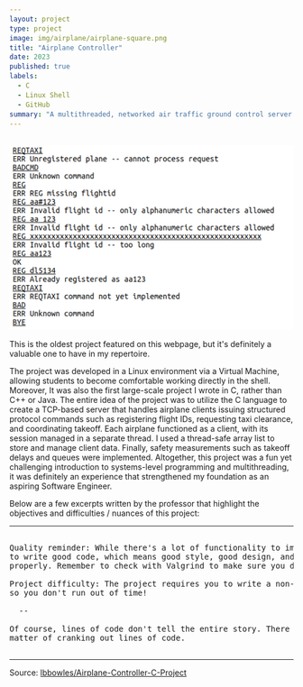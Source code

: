 ```yaml
---
layout: project
type: project
image: img/airplane/airplane-square.png
title: "Airplane Controller"
date: 2023
published: true
labels:
  - C
  - Linux Shell
  - GitHub
summary: "A multithreaded, networked air traffic ground control server project that I coded for CSC 362."
---
```

<br>

<img class="img-fluid" src="../img/airplane/airplane-header.png">

<br>

This is the oldest project featured on this webpage, but it's definitely a valuable one to have in my repertoire.   

The project was developed in a Linux environment via a Virtual Machine, allowing students to become comfortable working directly in the shell.  Moreover, It was also the first large-scale project I wrote in C, rather than C++ or Java.  The entire idea of the project was to utilize the C language to create a TCP-based server that handles airplane clients issuing structured protocol commands such as registering flight IDs, requesting taxi clearance, and coordinating takeoff. Each airplane functioned as a client, with its session managed in a separate thread. I used a thread-safe array list to store and manage client data.  Finally, safety measurements such as takeoff delays and queues were implemented.  Altogether, this project was a fun yet challenging introduction to systems-level programming and multithreading, it was definitely an experience that strengthened my foundation as an aspiring Software Engineer.

Below are a few excerpts written by the professor that highlight the objectives and difficulties / nuances of this project:
<br>

<hr>

<pre>

Quality reminder: While there's a lot of functionality to implement here, keep in mind that in a 300-level class (and even more so in the work world!), you're expected
to write good code, which means good style, good design, and good documentation. Your code should be robust (handling errors gracefully) and should manage memory 
properly. Remember to check with Valgrind to make sure you don't have any memory leaks, and carefully think through how things can go wrong.

Project difficulty: The project requires you to write a non-trivial amount of code, as compared to the weekly assignments. Get started on each part as soon as you can
so you don't run out of time!

  --
  
Of course, lines of code don't tell the entire story. There are thread management issues that come up that need to be carefully thought through, so it's not just a
matter of cranking out lines of code.
  
</pre>

<hr>


 
Source: <a href="https://github.com/lbbowles/Airplane-Controller-C-Project">lbbowles/Airplane-Controller-C-Project</a>
